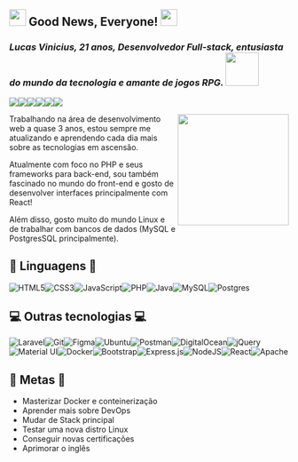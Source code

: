 ## <img src="https://www.clipartmax.com/png/full/376-3762628_professor-farnsworth-professor-farnsworth.png" width="30px">  Good News, Everyone! <img src="https://www.clipartmax.com/png/full/376-3762628_professor-farnsworth-professor-farnsworth.png" width="30px"> 

### *Lucas Vinicius, 21 anos, Desenvolvedor Full-stack, entusiasta do mundo da tecnologia e amante de jogos RPG.* <img src="https://giffiles.alphacoders.com/146/14693.gif" width="60px">

<a href="https://vscs-portfolio.herokuapp.com/" target="_blank"><img src="https://img.shields.io/badge/Portfolio-%23000000.svg?style=for-the-badge&logo=firefox&logoColor=#FF7139" /></a><a href="https://steamcommunity.com/id/VSCS" target="_blank"><img src="https://img.shields.io/badge/Steam-000000?style=for-the-badge&logo=steam&logoColor=white" /></a><a href="https://www.instagram.com/lucasvscs/" target="_blank"><img src="https://img.shields.io/badge/Instagram-E4405F?style=for-the-badge&logo=instagram&logoColor=white" /></a><a href="mailto:lucasvscs@outlook.com" target="_blank"><img src="https://img.shields.io/badge/Microsoft_Outlook-0078D4?style=for-the-badge&logo=microsoft-outlook&logoColor=white" /></a><a href="https://www.linkedin.com/in/lucasvscs/" target="_blank"><img src="https://img.shields.io/badge/LinkedIn-0077B5?style=for-the-badge&logo=linkedin&logoColor=white" /></a><a href="https://t.me/lucasvscs" target="_blank"><img src="https://img.shields.io/badge/Telegram-2CA5E0?style=for-the-badge&logo=telegram&logoColor=white" /></a>

<img align='right' src='https://raw.githubusercontent.com/LucasVSCS/my-portfolio/master/img/vscsLogo.png' width='200"'>

Trabalhando na área de desenvolvimento web a quase 3 anos, estou sempre me atualizando e aprendendo cada dia mais sobre as tecnologias em ascensão.

Atualmente com foco no PHP e seus frameworks para back-end, sou também fascinado no mundo do front-end e gosto de desenvolver interfaces principalmente com React!

Além disso, gosto muito do mundo Linux e de trabalhar com bancos de dados (MySQL e PostgresSQL principalmente).

## :robot: Linguagens :robot:

![HTML5](https://img.shields.io/badge/html5-%23E34F26.svg?style=for-the-badge&logo=html5&logoColor=white)![CSS3](https://img.shields.io/badge/css3-%231572B6.svg?style=for-the-badge&logo=css3&logoColor=white)![JavaScript](https://img.shields.io/badge/javascript-%23323330.svg?style=for-the-badge&logo=javascript&logoColor=%23F7DF1E)![PHP](https://img.shields.io/badge/php-%23777BB4.svg?style=for-the-badge&logo=php&logoColor=white)![Java](https://img.shields.io/badge/java-%23ED8B00.svg?style=for-the-badge&logo=java&logoColor=white)![MySQL](https://img.shields.io/badge/mysql-%2300f.svg?style=for-the-badge&logo=mysql&logoColor=white)![Postgres](https://img.shields.io/badge/postgres-%23316192.svg?style=for-the-badge&logo=postgresql&logoColor=white)

## :computer: Outras tecnologias :computer:

![Laravel](https://img.shields.io/badge/laravel-%23FF2D20.svg?style=for-the-badge&logo=laravel&logoColor=white)![Git](https://img.shields.io/badge/git-%23F05033.svg?style=for-the-badge&logo=git&logoColor=white)![Figma](https://img.shields.io/badge/figma-%23F24E1E.svg?style=for-the-badge&logo=figma&logoColor=white)![Ubuntu](https://img.shields.io/badge/Ubuntu-E95420?style=for-the-badge&logo=ubuntu&logoColor=white)![Postman](https://img.shields.io/badge/Postman-FF6C37?style=for-the-badge&logo=postman&logoColor=white)![DigitalOcean](https://img.shields.io/badge/DigitalOcean-%230167ff.svg?style=for-the-badge&logo=digitalOcean&logoColor=white)![jQuery](https://img.shields.io/badge/jquery-%230769AD.svg?style=for-the-badge&logo=jquery&logoColor=white)![Material UI](https://img.shields.io/badge/materialui-%230081CB.svg?style=for-the-badge&logo=material-ui&logoColor=white)![Docker](https://img.shields.io/badge/docker-%230db7ed.svg?style=for-the-badge&logo=docker&logoColor=white)![Bootstrap](https://img.shields.io/badge/bootstrap-%23563D7C.svg?style=for-the-badge&logo=bootstrap&logoColor=white)![Express.js](https://img.shields.io/badge/express.js-%23404d59.svg?style=for-the-badge&logo=express&logoColor=%2361DAFB)![NodeJS](https://img.shields.io/badge/node.js-6DA55F?style=for-the-badge&logo=node.js&logoColor=white)![React](https://img.shields.io/badge/react-%2320232a.svg?style=for-the-badge&logo=react&logoColor=%2361DAFB)![Apache](https://img.shields.io/badge/apache-%23D42029.svg?style=for-the-badge&logo=apache&logoColor=white)

## :rocket: Metas :rocket:	

- Masterizar Docker e conteinerização
- Aprender mais sobre DevOps
- Mudar de Stack principal
- Testar uma nova distro Linux
- Conseguir novas certificações
- Aprimorar o inglês
